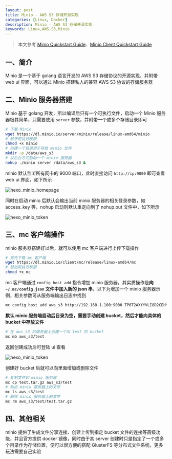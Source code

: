 ```yaml
---
layout: post
title: Minio - AWS S3 存储开源实现
categories: [Linux, Docker]
description: Minio - AWS S3 存储开源实现
keywords: Linux,AWS,S3,Minio
---
```



> 本文参考 [Minio Quickstart Guide](https://docs.minio.io/)、[Minio Client Quickstart Guide](https://docs.minio.io/docs/minio-client-quickstart-guide)

## 一、简介

Minio 是一个基于 golang 语言开发的 AWS S3 存储协议的开源实现，并附带 web ui 界面，可以通过 Minio 搭建私人的兼容 AWS S3 协议的存储服务器

## 二、Minio 服务器搭建

Minio 基于 golang 开发，所以编译后只有一个可执行文件，启动一个 Minio 服务器极其简单，只需要使用 `server` 参数，并附带一个或多个存储目录即可

<!--more-->

``` sh
# 下载 Minio
wget https://dl.minio.io/server/minio/release/linux-amd64/minio
# 赋予可执行权限
chmod +x minio
# 创建一个目录用于存放 minio 文件
mkdir -p /data/aws_s3
# 以后台方式启动一个 minio 服务器
nohup ./minio server /data/aws_s3 &
```

minio 默认监听所有网卡的 9000 端口，此时直接访问 `http://ip:9000` 即可查看 web ui 界面，如下所示

![hexo_minio_homepage](https://cdn.mritd.me/markdown/hexo_minio_homepage.png)

同时在启动 minio 后默认会输出当前 minio 服务器的相关登录参数，如 access_key 等，nohup 启动则默认重定向到了 nohup.out 文件中，如下所示

![hexo_minio_token](https://cdn.mritd.me/markdown/hexo_minio_token.png)



## 三、mc 客户端操作

minio 服务器搭建好以后，就可以使用 mc 客户端进行上传下载操作

``` sh
# 首先下载 mc 客户端
wget https://dl.minio.io/client/mc/release/linux-amd64/mc
# 增加可执行权限
chmod +x mc
```

mc 客户端通过 `config host add` 指令增加 minio 服务器，其实质操作是**向 `~/.mc/config.json` 文件中加入新的 json 串**，以下为增加一个 minio 服务器示例，相关参数可从服务端输出日志中找到

``` sh
mc config host add aws_s3 http://192.168.1.100:9000 TP6T2AXYYVLI8D2CEHYQ /+4+KVa7p3suABEaJ/E1gv4KQra7GdwsxWNs0Nr7
```

**默认 minio 服务端启动后目录为空，需要手动创建 bucket，然后才能向具体的 bucket 中存放文件**

``` sh
# 在 aws_s3 的服务器上创建一个叫 test 的 bucket
mc mb aws_s3/test
```

返回创建成功后可登陆 ui 查看

![hexo_minio_token](https://cdn.mritd.me/markdown/hexo_minio_create_bucket.png)

创建好 bucket 后就可以向里面增加或删除文件

``` sh
# 复制文件到 minio 服务器
mc cp test.tar.gz aws_s3/test
# 列出 minio 服务器上的文件
mc ls aws_s3/test
# 删除 minio 服务器上的文件
mc rm aws_s3/test/test.tar.gz
```

## 四、其他相关

minio 提供了生成文件分享连接、创建上传到指定 bucket 文件的连接等高级功能，并且官方提供 docker 镜像，同时由于其 server 创建时只是指定了一个或多个目录作为存储位置，便可以很方便的搭配 GlusterFS 等分布式文件系统，更多玩法需要自己实验
